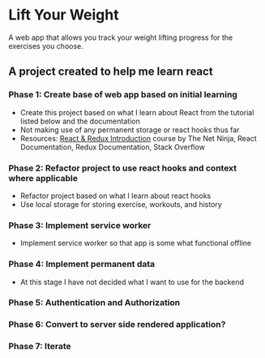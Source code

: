 # Lift Your Weight

A web app that allows you track your weight lifting progress for the exercises you choose.

## A project created to help me learn react

### Phase 1: Create base of web app based on initial learning

- Create this project based on what I learn about React from the tutorial listed below and the documentation
- Not making use of any permanent storage or react hooks thus far
- Resources: [React & Redux Introduction](https://www.youtube.com/watch?v=OxIDLw0M-m0&list=PL4cUxeGkcC9ij8CfkAY2RAGb-tmkNwQHG) course by The Net Ninja, React Documentation, Redux Documentation, Stack Overflow

### Phase 2: Refactor project to use react hooks and context where applicable

- Refactor project based on what I learn about react hooks
- Use local storage for storing exercise, workouts, and history

### Phase 3: Implement service worker

- Implement service worker so that app is some what functional offline

### Phase 4: Implement permanent data

- At this stage I have not decided what I want to use for the backend

### Phase 5: Authentication and Authorization

### Phase 6: Convert to server side rendered application?

### Phase 7: Iterate
